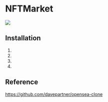 # NFTMarket
<img src="https://i.imgur.com/VJjjGXX.jpg">


## Installation
1. 
2. 
3. 
4. 

## Reference
https://github.com/davepartner/opensea-clone
